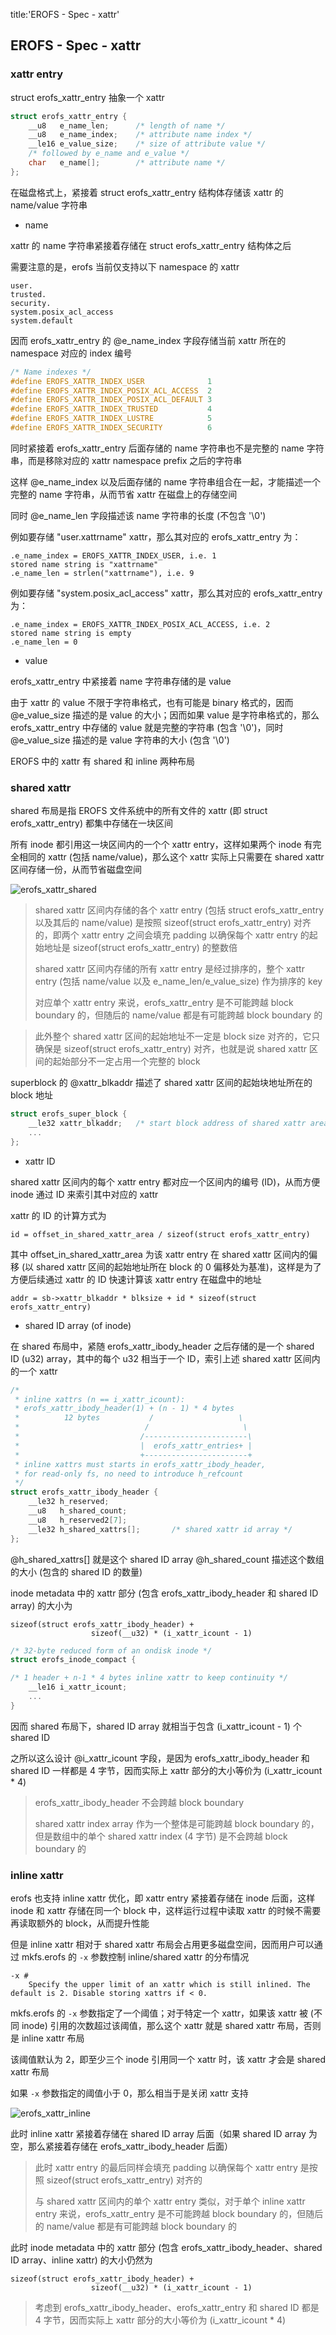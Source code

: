 title:'EROFS - Spec - xattr'
## EROFS - Spec - xattr


### xattr entry

struct erofs_xattr_entry 抽象一个 xattr

```c
struct erofs_xattr_entry {
	__u8   e_name_len;      /* length of name */
	__u8   e_name_index;    /* attribute name index */
	__le16 e_value_size;    /* size of attribute value */
	/* followed by e_name and e_value */
	char   e_name[];        /* attribute name */
};
```

在磁盘格式上，紧接着 struct erofs_xattr_entry 结构体存储该 xattr 的 name/value 字符串

- name

xattr 的 name 字符串紧接着存储在 struct erofs_xattr_entry 结构体之后

需要注意的是，erofs 当前仅支持以下 namespace 的 xattr

```
user.
trusted.
security.
system.posix_acl_access
system.default
```

因而 erofs_xattr_entry 的 @e_name_index 字段存储当前 xattr 所在的 namespace 对应的 index 编号

```c
/* Name indexes */
#define EROFS_XATTR_INDEX_USER              1
#define EROFS_XATTR_INDEX_POSIX_ACL_ACCESS  2
#define EROFS_XATTR_INDEX_POSIX_ACL_DEFAULT 3
#define EROFS_XATTR_INDEX_TRUSTED           4
#define EROFS_XATTR_INDEX_LUSTRE            5
#define EROFS_XATTR_INDEX_SECURITY          6
```

同时紧接着 erofs_xattr_entry 后面存储的 name 字符串也不是完整的 name 字符串，而是移除对应的 xattr namespace prefix 之后的字符串

这样 @e_name_index 以及后面存储的 name 字符串组合在一起，才能描述一个完整的 name 字符串，从而节省 xattr 在磁盘上的存储空间

同时 @e_name_len 字段描述该 name 字符串的长度 (不包含 '\0')


例如要存储 "user.xattrname" xattr，那么其对应的 erofs_xattr_entry 为：

```
.e_name_index = EROFS_XATTR_INDEX_USER, i.e. 1
stored name string is "xattrname"
.e_name_len = strlen("xattrname"), i.e. 9
```

例如要存储 "system.posix_acl_access" xattr，那么其对应的 erofs_xattr_entry 为：

```
.e_name_index = EROFS_XATTR_INDEX_POSIX_ACL_ACCESS, i.e. 2
stored name string is empty
.e_name_len = 0
```


- value

erofs_xattr_entry 中紧接着 name 字符串存储的是 value

由于 xattr 的 value 不限于字符串格式，也有可能是 binary 格式的，因而@e_value_size 描述的是 value 的大小；因而如果 value 是字符串格式的，那么erofs_xattr_entry 中存储的 value 就是完整的字符串 (包含 '\0')，同时 @e_value_size 描述的是 value 字符串的大小 (包含 '\0')




EROFS 中的 xattr 有 shared 和 inline 两种布局

### shared xattr

shared 布局是指 EROFS 文件系统中的所有文件的 xattr (即 struct erofs_xattr_entry) 都集中存储在一块区间

所有 inode 都引用这一块区间内的一个个 xattr entry，这样如果两个 inode 有完全相同的 xattr (包括 name/value)，那么这个 xattr 实际上只需要在 shared xattr 区间存储一份，从而节省磁盘空间

![erofs_xattr_shared](media/16593413466917/erofs_xattr_shared.png)

 > shared xattr 区间内存储的各个 xattr entry (包括 struct erofs_xattr_entry 以及其后的 name/value) 是按照 sizeof(struct erofs_xattr_entry) 对齐的，即两个 xattr entry 之间会填充 padding 以确保每个 xattr entry 的起始地址是 sizeof(struct erofs_xattr_entry) 的整数倍
>
> shared xattr 区间内存储的所有 xattr entry 是经过排序的，整个 xattr entry (包括 name/value 以及 e_name_len/e_value_size) 作为排序的 key
>
> 对应单个 xattr entry 来说，erofs_xattr_entry 是不可能跨越 block boundary 的，但随后的 name/value 都是有可能跨越 block boundary 的


> 此外整个 shared xattr 区间的起始地址不一定是 block size 对齐的，它只确保是 sizeof(struct erofs_xattr_entry) 对齐，也就是说 shared xattr 区间的起始部分不一定占用一个完整的 block

superblock 的 @xattr_blkaddr 描述了 shared xattr 区间的起始块地址所在的 block 地址

```c
struct erofs_super_block {
	__le32 xattr_blkaddr;	/* start block address of shared xattr area */
	...
};
```


- xattr ID

shared xattr 区间内的每个 xattr entry 都对应一个区间内的编号 (ID)，从而方便 inode 通过 ID 来索引其中对应的 xattr

xattr 的 ID 的计算方式为

```
id = offset_in_shared_xattr_area / sizeof(struct erofs_xattr_entry)
```

其中 offset_in_shared_xattr_area 为该 xattr entry 在 shared xattr 区间内的偏移 (以 shared xattr 区间的起始地址所在 block 的 0 偏移处为基准)，这样是为了方便后续通过 xattr 的 ID 快速计算该 xattr entry 在磁盘中的地址

```
addr = sb->xattr_blkaddr * blksize + id * sizeof(struct erofs_xattr_entry)
```


- shared ID array (of inode)

在 shared 布局中，紧随 erofs_xattr_ibody_header 之后存储的是一个 shared ID (u32) array，其中的每个 u32 相当于一个 ID，索引上述 shared xattr 区间内的一个 xattr

```c
/*
 * inline xattrs (n == i_xattr_icount):
 * erofs_xattr_ibody_header(1) + (n - 1) * 4 bytes
 *          12 bytes           /                   \
 *                            /                     \
 *                           /-----------------------\
 *                           |  erofs_xattr_entries+ |
 *                           +-----------------------+
 * inline xattrs must starts in erofs_xattr_ibody_header,
 * for read-only fs, no need to introduce h_refcount
 */
struct erofs_xattr_ibody_header {
	__le32 h_reserved;
	__u8   h_shared_count;
	__u8   h_reserved2[7];
	__le32 h_shared_xattrs[];       /* shared xattr id array */
};
```

@h_shared_xattrs[] 就是这个 shared ID array
@h_shared_count 描述这个数组的大小 (包含的 shared ID 的数量)


inode metadata 中的 xattr 部分 (包含 erofs_xattr_ibody_header 和 shared ID array) 的大小为

```
sizeof(struct erofs_xattr_ibody_header) +
                  sizeof(__u32) * (i_xattr_icount - 1)
```

```c
/* 32-byte reduced form of an ondisk inode */
struct erofs_inode_compact {

/* 1 header + n-1 * 4 bytes inline xattr to keep continuity */
	__le16 i_xattr_icount;
	...
}
```

因而 shared 布局下，shared ID array 就相当于包含 (i_xattr_icount - 1) 个 shared ID

之所以这么设计 @i_xattr_icount 字段，是因为 erofs_xattr_ibody_header 和 shared ID 一样都是 4 字节，因而实际上 xattr 部分的大小等价为 (i_xattr_icount * 4)

> erofs_xattr_ibody_header 不会跨越 block boundary
> 
> shared xattr index array 作为一个整体是可能跨越 block boundary 的，但是数组中的单个 shared xattr index (4 字节) 是不会跨越 block boundary 的


### inline xattr

erofs 也支持 inline xattr 优化，即 xattr entry 紧接着存储在 inode 后面，这样 inode 和 xattr 存储在同一个 block 中，这样运行过程中读取 xattr 的时候不需要再读取额外的 block，从而提升性能

但是 inline xattr 相对于 shared xattr 布局会占用更多磁盘空间，因而用户可以通过 mkfs.erofs 的 `-x` 参数控制 inline/shared xattr 的分布情况

```
-x #
    Specify the upper limit of an xattr which is still inlined. The default is 2. Disable storing xattrs if < 0.
```

mkfs.erofs 的 `-x` 参数指定了一个阈值；对于特定一个 xattr，如果该 xattr 被 (不同 inode) 引用的次数超过该阈值，那么这个 xattr 就是 shared xattr 布局，否则是 inline xattr 布局

该阈值默认为 2，即至少三个 inode 引用同一个 xattr 时，该 xattr 才会是 shared xattr 布局

如果 `-x` 参数指定的阈值小于 0，那么相当于是关闭 xattr 支持


![erofs_xattr_inline](media/16593413466917/erofs_xattr_inline.png)

此时 inline xattr 紧接着存储在 shared ID array 后面（如果 shared ID array 为空，那么紧接着存储在 erofs_xattr_ibody_header 后面）

> 此时 xattr entry 的最后同样会填充 padding 以确保每个 xattr entry 是按照 sizeof(struct erofs_xattr_entry) 对齐的
> 
> 与 shared xattr 区间内的单个 xattr entry 类似，对于单个 inline xattr entry 来说，erofs_xattr_entry 是不可能跨越 block boundary 的，但随后的 name/value 都是有可能跨越 block boundary 的


此时 inode metadata 中的 xattr 部分 (包含 erofs_xattr_ibody_header、shared ID array、inline xattr) 的大小仍然为

```
sizeof(struct erofs_xattr_ibody_header) +
                  sizeof(__u32) * (i_xattr_icount - 1)
```

> 考虑到 erofs_xattr_ibody_header、erofs_xattr_entry 和 shared ID 都是 4 字节，因而实际上 xattr 部分的大小等价为 (i_xattr_icount * 4)